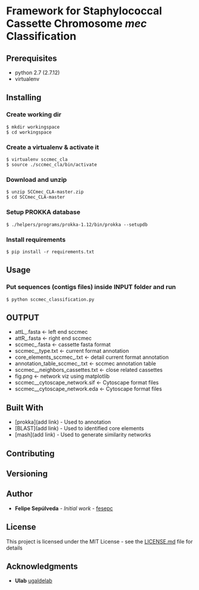 # Framework for Staphylococcal Cassette Chromosome *mec* Classification 

## Prerequisites

* python 2.7 (2.7.12)
* virtualenv

## Installing

### Create working dir

```
$ mkdir workingspace
$ cd workingspace
```

### Create a virtualenv & activate it
```
$ virtualenv sccmec_cla
$ source ./sccmec_cla/bin/activate

```

### Download and unzip 
```
$ unzip SCCmec_CLA-master.zip
$ cd SCCmec_CLA-master

```
### Setup PROKKA database
```
$ ./helpers/programs/prokka-1.12/bin/prokka --setupdb

```
### Install requirements
```
$ pip install -r requirements.txt
```

## Usage
### Put sequences (contigs files) inside INPUT folder and run

```
$ python sccmec_classification.py
```

## OUTPUT

* attL_<FILENAME>.fasta <- left end sccmec
* attR_<FILENAME>.fasta <- right end sccmec
* sccmec_<FILENAME>.fasta <- cassette fasta format
* sccmec_<FILENAME>_type.txt <- current format annotation
* core_elements_sccmec_<FILENAME>.txt <- detail current format annotation
* annotation_table_sccmec_<FILENAME>.txt <- sccmec annotation table 
* sccmec_<FILENAME>_neighbors_cassettes.txt <- close related cassettes
* fig.png <- network viz using matplotlib
* sccmec_<FILENAME>_cytoscape_network.sif <- Cytoscape format files
* sccmec_<FILENAME>_cytoscape_network.eda <- Cytoscape format files 



## Built With

* [prokka](add link) - Used to annotation
* [BLAST](add link) - Used to identified core elements
* [mash](add link) - Used to generate similarity networks

## Contributing

## Versioning

## Author

* **Felipe Sepúlveda** - *Initial work* - [fesepc](https://github.com/fesepc)

## License

This project is licensed under the MIT License - see the [LICENSE.md](LICENSE.md) file for details

## Acknowledgments

* **Ulab** [ugaldelab](https://github.com/ugaldelab) 


